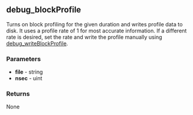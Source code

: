 ## debug_blockProfile
Turns on block profiling for the given duration and writes profile data to disk. It uses a profile rate of 1 for most accurate information. If a different rate is desired, set the rate and write the profile manually using [debug_writeBlockProfile](../debug_writeBlockProfile).

### Parameters
- **file** - string
- **nsec** - uint

### Returns
None